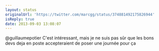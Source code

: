 ```yaml
---
layout: status
originalUrl: 'https://twitter.com/marcgg/status/374881492175826944'
isReply: true
date: 2013-09-03 13:08:07
---
```


@guillaumepotier C'est intéressant, mais je ne suis pas sûr que les bons devs deja en poste accepteraient de poser une journée pour ça
